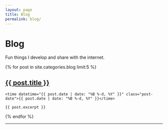 ```yaml
---
layout: page
title: Blog
permalink: blog/
---
```


# Blog

<p>Fun things I develop and share with the internet.</p>

<div class="posts">
  {% for post in site.categories.blog limit:5 %}
  <article class="post">
    <h2>
      <a href="{{ site.baseurl }}{{ post.url }}">
        {{ post.title }}
      </a>
    </h2>

    <time datetime="{{ post.date | date: "%B %-d, %Y" }}" class="post-date">{{ post.date | date: "%B %-d, %Y" }}</time>

    {{ post.excerpt }}
  </article>
  {% endfor %}
</div>

<hr/>